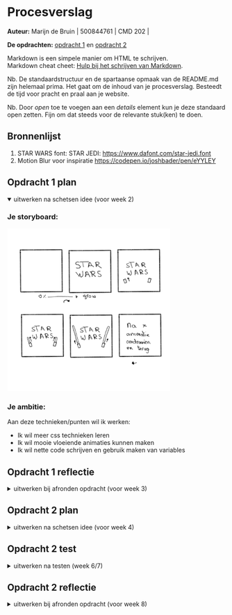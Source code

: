 # Procesverslag
**Auteur:** Marijn de Bruin | 500844761 | CMD 202 |

**De opdrachten:** [opdracht 1](opdracht1/index.html) en [opdracht 2](opdracht2/index.html)


Markdown is een simpele manier om HTML te schrijven.  
Markdown cheat cheet: [Hulp bij het schrijven van Markdown](https://github.com/adam-p/markdown-here/wiki/Markdown-Cheatsheet).

Nb. De standaardstructuur en de spartaanse opmaak van de README.md zijn helemaal prima. Het gaat om de inhoud van je procesverslag. Besteedt de tijd voor pracht en praal aan je website.

Nb. Door *open* toe te voegen aan een *details* element kun je deze standaard open zetten. Fijn om dat steeds voor de relevante stuk(ken) te doen.



## Bronnenlijst
  1. STAR WARS font: STAR JEDI: https://www.dafont.com/star-jedi.font
  2. Motion Blur voor inspiratie https://codepen.io/joshbader/pen/eYYLEY



## Opdracht 1 plan

<details open>
  <summary>uitwerken na schetsen idee (voor week 2)</summary>


  ### Je storyboard:
  <img src="readme-images/opdracht1_schets.jpg" width="375px" alt="storyboard voor opdracht 1">


  ### Je ambitie: 
  Aan deze technieken/punten wil ik werken:
  - Ik wil meer css technieken leren
  - Ik wil mooie vloeiende animaties kunnen maken
  - Ik wil nette code schrijven en gebruik maken van variables
 
</details>



## Opdracht 1 reflectie

<details>
  <summary>uitwerken bij afronden opdracht (voor week 3)</summary>
  Ik vond het een uitdaging om een animatie te maken met alleen HTML en CSS. Ik heb veel geleerd tijdens deze opdracht, waar ik anders een SVG of afbeelding voor zou gebruiken heb ik het nu met CSS gemaakt. Ik heb mijzelf weer verder aangeleerd om minder divs te gebruiken en dat is gelukt. Aan het begin had ik er meer dan nu.
  Ik ben zeer tevreden met de uitkomst en vind het een mooi resultaat.

  ### Je uitkomst - karakteristiek screenshot(s):
  <img src="readme-images/opdracht1_eind.png" width="375px" alt="uitomst opdracht 1">


  ### Dit ging goed/Heb ik geleerd: 
  Korte omschrijving
  - Ik heb geleerd hoe je CSS animaties kan maken
  - Ik heb geleerd dat je meerdere animaties op een object kan zetten doormiddel van een "animatie1, animatie2" dit werkt ook bij animation-delay
  - Ik heb geleerd hoe je met CSS een "tekening" kan maken.
  - Ik heb verschillende transform geleerd
  - Ik heb geleerd om ::before en ::after te gebruiken.


  ### Dit was lastig/Is niet gelukt:
  Korte omschrijving
  - Ik vond het lastig om geen divs te gebruiken.
  - Ik vond het lastig om ::before en ::after werkend te krijgen (is wel gelukt!)
  - Ik had graag nog een achtergrond gemaakt, maar dit was lastig. Ik wou namelijk Star Wars lightspeed willen maken.
</details>



## Opdracht 2 plan

<details>
  <summary>uitwerken na schetsen idee (voor week 4)</summary>
  Ik hou van honden, veel beter dan katten :D

  Er zijn genoeg mensen die van honden houden en graag een hond zouden willen hebben of zien, maar dat niet kunnen. Daarom is er nu Daily Dogs! Voel je je even down? Heb je een belangrijke meeting? Of werkt je code niet? of wil je gewoon even een hond zien, dan kan je naar Daily Dogs en kan je je dagelijkse dosis aan cute honden fotos binnenkrijgen. Nooit meer op google kijken en elke week dezelfde top resultaten zien. Daily Dogs maakt gebruik van een willekeurige honden kiezer waardoor je altijd een nieuwe hond ziet.

  ### Je ontwerp:
  <img src="readme-images/opdracht2_schets.jpg" width="375px" alt="ontwerp opdracht 2">


  ### Je ambitie: 
  Aan deze technieken/punten wil ik werken:
  - Meer nieuwe Javascript functies leren.
  - Een API koppelen en gebruiken
  - Meer Animaties want je hebt er nooit genoeg!
  - Honden heel veel honden
</details>



## Opdracht 2 test

<details>
  <summary>uitwerken na testen (week 6/7)</summary>

  - Nog geen darkmode
  - IPV vooraf gekozen content zoals fotos kan je een foto API gebruiken.

  ### Bevinding 1:
  Ik had nog geen Darkmode gemaakt voor de app.

  #### oplossing:
  Ik ben begonnen met een @media query om er voor te zorgen dat als de gebruiker darkmode aan heeft staan bij zijn device dat deze dan automatisch overschakeld. Ik kwam er vrij snel achter nadat ik dit had toegepast dat ik all mijn variables voor kleuren verkeerd had benoemt...
  Ik had namelijk in de root:
  --wit: #fff;
  --zwart: #000;
  @media (prefers-color-scheme: dark) {
  --wit: #000;
  --zwart: #fff;
  }
  Ik had het even op deze manier opgelost maar dat is niet heel gebruiksvriendelijk dus heb ik de variables andere namen gegeven.
  --text: #000;
  --container: #FFF;

  <img src="readme-images/opdracht2_benaming.png" width="375px" alt="benaming van variables is belangrijk">

  Ik heb hieruit geleerd dat het belangrijk is dat je de variables duidelijke namen geeft, en dat ze voor beide themas toepassbaar zijn. Bijvoorbeeld voor een H1 color doe je --texth1 ipv --zwart hierdoor is de naam toepassbaar voor beide themas.

  ### Bevinding 2:
  Daily dogs maakte gebruik van een aantal vooraf gekozen fotos van mijn huidige honden en mijn vorige honden..RIP. Ik zou de app beter kunnen maken als de fotos willekeurig gekozen worden. Dit kan ik doen doormiddel van een DOG API

  #### oplossing:
  Ik heb opgezocht welke API willekeurige honden fotos kan inladen. Toen kwam ik uit op deze API: https://dog.ceo/dog-api/. Deze API heeft een hele grote lijst met allemaal honden fotos die mensen zelf hebben opgestuurd. Er zit heel veel verschill in kwaliteit van de honden fotos, van net 300px breed tot 4k fotos. 

  Ik heb de gitHub gelezen en bekeken hoe het werkt. Ze hebben een voorbeeld van hoe het werk met vanillaJS dus die code heb ik geimplementeerd in mijn eigen werk. 

  Het is vrij simpel. De functie plaats een request bij de API. De request word beantwoord met een .json bestand. We kijken in het .json bestand en vinden 2 regels. Message en status. de status is er puur zodat je weet of de request is gelukt. In de message zit een link naar de willekeurige afbeelding. Dan halen we uit de message de link en plaatsen we deze in de html.

  <img src="readme-images/opdracht2_API.png" width="375px" alt="API zijn best handig">

  Ik heb geleerd hoe API's werken en hoe je deze gemakkelijk kan implementeren. Hierdoor kan je gemakkelijk je website een stuk uitgebreider maken met werkende functies.

</details>



## Opdracht 2 reflectie

<details>
  <summary>uitwerken bij afronden opdracht (voor week 8)</summary>

  ### Je uitkomst - karakteristiek screenshot(s):
  <img src="readme-images/opdracht2_EIND.png" width="375px" alt="uitkomst opdracht 2">


  ### Dit ging goed/Heb ik geleerd: 
  - Ik heb mijn javascript kennis weer bijgespijkerd.
  - Ik heb geleerd hoe je een API kan implementeren
  - Ik heb geleerd dat variables goeie namen geven belangrijk is!
  - Ik heb weer meer geleerd over animaties
  - Ik heb weer meer gelet op semantische HTML en CSS
  - Ik heb duidelijke code geschreven.

  ### Dit was lastig/Is niet gelukt:
  - Ik heb geleerd dat '' & `` hele verschillende dingen zijn, Dit heeft echt niet voor een hele dag
  aan debuggen gezorgt... -_-
  - Ik had moeite met een class toevoegen en na x tijd te verwijderen. 
  
</details>
